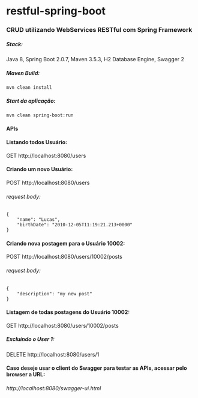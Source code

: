# restful-spring-boot

### CRUD utilizando WebServices RESTful com Spring Framework

##### Stack: 

Java 8,
Spring Boot 2.0.7,
Maven 3.5.3,
H2 Database Engine,
Swagger 2

##### Maven Build:
```
mvn clean install
```
##### Start da aplicação:
```
mvn clean spring-boot:run
```
#### APIs

#### Listando todos Usuário:
GET http://localhost:8080/users

#### Criando um novo Usuário:
POST http://localhost:8080/users

###### request body:
```
{
    "name": "Lucas",
    "birthDate": "2010-12-05T11:19:21.213+0000"
}
```
#### Criando nova postagem para o Usuário 10002:
POST http://localhost:8080/users/10002/posts

###### request body:
```
{
    "description": "my new post"
}
```
#### Listagem de todas postagens do Usuário 10002:
GET http://localhost:8080/users/10002/posts

##### Excluindo o User 1:
DELETE http://localhost:8080/users/1

#### Caso deseje usar o client do Swagger para testar as APIs, acessar pelo browser a URL:

###### http://localhost:8080/swagger-ui.html
